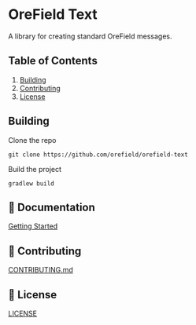 # OreField Text
A library for creating standard OreField messages.

## Table of Contents

1. [Building](#building)
2. [Contributing](#-contributing)
3. [License](#-license)

## Building

Clone the repo
```shell
git clone https://github.com/orefield/orefield-text
```

Build the project
```shell
gradlew build
```

## 📕 Documentation

[Getting Started](https://dev.orefield.net/orefield-text/docs/getting-started)

## 🤝 Contributing

[CONTRIBUTING.md](CONTRIBUTING.md)

## 📝 License

[LICENSE](LICENSE)
